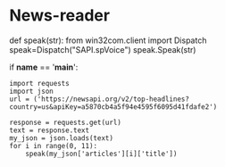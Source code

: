 # News-reader
def speak(str):
    from win32com.client import Dispatch
    speak=Dispatch("SAPI.spVoice")
    speak.Speak(str)

if __name__ == '__main__':

    import requests
    import json
    url = ('https://newsapi.org/v2/top-headlines?country=us&apiKey=a5870cb4a5f94e4595f6095d41fdafe2')

    response = requests.get(url)
    text = response.text
    my_json = json.loads(text)
    for i in range(0, 11):
        speak(my_json['articles'][i]['title'])
